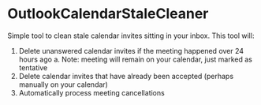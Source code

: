 # OutlookCalendarStaleCleaner
Simple tool to clean stale calendar invites sitting in your inbox. This tool will:

  1. Delete unanswered calendar invites if the meeting happened over 24 hours ago
    a. Note: meeting will remain on your calendar, just marked as tentative
  2. Delete calendar invites that have already been accepted (perhaps manually on your calendar)
  3. Automatically process meeting cancellations
